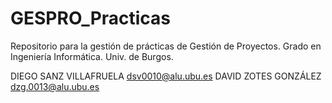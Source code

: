 # GESPRO_Practicas
Repositorio para la gestión de prácticas de Gestión de Proyectos. Grado en Ingeniería Informática. Univ. de Burgos.


DIEGO SANZ VILLAFRUELA    dsv0010@alu.ubu.es
DAVID ZOTES GONZÁLEZ      dzg.0013@alu.ubu.es
